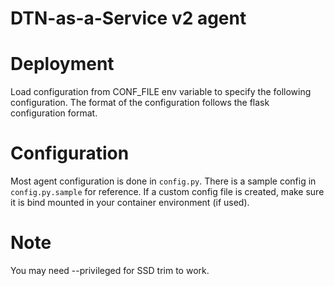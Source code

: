 # DTN-as-a-Service v2 agent

# Deployment
Load configuration from CONF_FILE env variable to specify the following configuration. The format of the configuration follows the flask configuration format.

# Configuration
Most agent configuration is done in `config.py`. There is a sample config in `config.py.sample` for reference.
If a custom config file is created, make sure it is bind mounted in your container environment (if used).

# Note
You may need --privileged for SSD trim to work. 